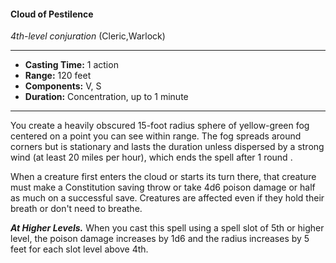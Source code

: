 #### Cloud of Pestilence
*4th-level conjuration* (Cleric,Warlock)
___
- **Casting Time:** 1 action
- **Range:** 120 feet
- **Components:** V, S
- **Duration:** Concentration, up to 1 minute
---
You create a heavily obscured 15-foot radius sphere
of yellow-green fog centered on a point you can see
within range. The fog spreads around corners but is
stationary and lasts the duration unless dispersed
by a strong wind (at least 20 miles per hour), which
ends the spell after 1 round .

When a creature first enters the cloud or starts its
turn there, that creature must make a Constitution
saving throw or take 4d6 poison damage or half as
much on a successful save. Creatures are affected
even if they hold their breath or don't need to
breathe.

***At Higher Levels.*** When you cast this spell using
a spell slot of 5th or higher level, the poison damage
increases by 1d6 and the radius increases by 5 feet
for each slot level above 4th.
